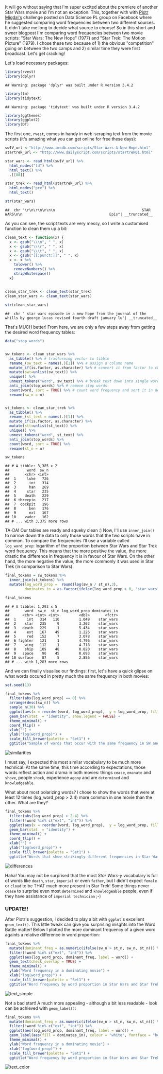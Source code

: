 It will go without saying that I'm super excited about the premiere of another Star Wars movie and I'm not an exception. This, together with with [Piotr Migdal's](https://twitter.com/pmigdal) challenge posted on Data Science PL group on Facebook where he suggested comparing word frequencies between two different sources. It didn't take me long to decide what source to choose! So in this short and sweer blogpost I'm comparing word frequencies between two movie scripts: "Star Wars: The New Hope" (1977) and "Star Trek: The Motion Picture" (1979). I chose these two because of 1) the obvious "competition" going on between the two camps and 2) similar time they were first broadcast. Let's get cracking!

Let's load necessary packages:

``` r
library(rvest)
library(dplyr)
```

    ## Warning: package 'dplyr' was built under R version 3.4.2

``` r
library(tm)
library(tidytext)
```

    ## Warning: package 'tidytext' was built under R version 3.4.2

``` r
library(ggthemes)
library(ggplot2)
library(DT)
```

The first one, `rvest`, comes in handy in web-scraping text from the movie scripts (it's amazing what you can get online for free these days):

``` r
swIV_url <-"http://www.imsdb.com/scripts/Star-Wars-A-New-Hope.html"
startrek_url <- "http://www.dailyscript.com/scripts/startrek01.html"

star_wars <- read_html(swIV_url) %>%
  html_nodes("td") %>% 
  html_text() %>% 
  .[[88]]

star_trek <- read_html(startrek_url) %>%
  html_nodes("pre") %>%
  html_text() 

str(star_wars)
```

    ##  chr "\r\n\r\n\n\n\n                                        STAR WARS\n\n                                        Epis"| __truncated__

As you can see, the script texts are very messy, so I write a customised function to clean them up a bit:

``` r
clean_text <- function(x) {
  x <- gsub("\\\n", " ", x)
  x <- gsub("\\\r", " ", x)
  x <- gsub("\\\t", " ", x)
  x <- gsub("[[:punct:]]", " ", x)
  x <- x %>% 
    tolower() %>% 
    removeNumbers() %>% 
    stripWhitespace()
  x}
    
  
clean_star_trek <- clean_text(star_trek)
clean_star_wars <- clean_text(star_wars)

str(clean_star_wars)
```

    ##  chr " star wars episode iv a new hope from the journal of the whills by george lucas revised fourth draft january lu"| __truncated__

That's MUCH better! From here, we are only a few steps away from getting the desired word frequency tables:

``` r
data("stop_words")


sw_tokens <- clean_star_wars %>%
  as_tibble() %>% # trasforming vector to tibble
  rename_(sw_text = names(.)[1]) %>% # assign a column name
  mutate_if(is.factor, as.character) %>% # convert it from factor to character
  mutate(swt=unlist(sw_text)) %>% 
  unique() %>% 
  unnest_tokens("word", sw_text) %>% # break text down into single words
  anti_join(stop_words) %>% # remove stop words
  count(word, sort = TRUE) %>% # count word frequency and sort it in decreasing order
  rename(sw_n = n)


st_tokens <- clean_star_trek %>%
  as_tibble() %>% 
  rename_(st_text = names(.)[1]) %>%
  mutate_if(is.factor, as.character) %>% 
  mutate(stt=unlist(st_text)) %>% 
  unique() %>% 
  unnest_tokens("word", st_text) %>% 
  anti_join(stop_words) %>% 
  count(word, sort = TRUE) %>% 
  rename(st_n = n)

sw_tokens
```

    ## # A tibble: 3,385 x 2
    ##        word  sw_n
    ##       <chr> <int>
    ##  1     luke   726
    ##  2      int   314
    ##  3      han   269
    ##  4     star   235
    ##  5    death   229
    ##  6 threepio   217
    ##  7  cockpit   196
    ##  8      ben   176
    ##  9      ext   167
    ## 10    vader   162
    ## # ... with 3,375 more rows

TA-DA! Our tables are ready and squeky clean :) Now, I'll use `inner_join()` to narrow down the data to only those words that the two scripts have in common. To compare the frequencies I'll use a variable called `log_word_prop`: logarithm of the proportion between Star Wars and Star Trek word frequency. This means that the more positive the value, the more drastic the difference in frequency it is in favour of Star Wars. On the other hand, the more negative the value, the more commonly it was used in Star Trek (in comparison to Star Wars).

``` r
final_tokens = sw_tokens %>% 
  inner_join(st_tokens) %>% 
  mutate(log_word_prop =  round(log(sw_n / st_n),3),
         dominates_in = as.factor(ifelse(log_word_prop > 0, "star_wars", "star_trek"))) 

final_tokens
```

    ## # A tibble: 1,293 x 5
    ##       word  sw_n  st_n log_word_prop dominates_in
    ##      <chr> <int> <int>         <dbl>       <fctr>
    ##  1     int   314   110         1.049    star_wars
    ##  2    star   235     9         3.262    star_wars
    ##  3   death   229     1         5.434    star_wars
    ##  4     ext   167    49         1.226    star_wars
    ##  5     red   152     7         3.078    star_wars
    ##  6 fighter   121     1         4.796    star_wars
    ##  7    wing   112     1         4.718    star_wars
    ##  8    ship   109    48         0.820    star_wars
    ##  9   space    90    45         0.693    star_wars
    ## 10 surface    87     5         2.856    star_wars
    ## # ... with 1,283 more rows

And we can finally visualise our findings: first, let's have a quick glipse on what words occured in pretty much the same frequency in both movies:

``` r
set.seed(13)

final_tokens %>% 
  filter(abs(log_word_prop) == 0) %>% 
  arrange(desc(sw_n)) %>% 
  sample_n(30) %>% 
  ggplot(aes(x = reorder(word, log_word_prop),  y = log_word_prop, fill = dominates_in)) +
  geom_bar(stat  = "identity", show.legend = FALSE) +
  theme_minimal() +
  coord_flip() +
  xlab("") +
  ylab("log(word_prop)") +
  scale_fill_brewer(palette = "Set1") +
  ggtitle("Sample of words that occur with the same frequency in SW and ST")
```

![similarities](/img/2017-12-16-star-wars-vs_star_trek_word_battle_files/figure-markdown_github/similarities_plot-1.png)

I must say, I expected this most similar vocabulary to be much more technical. At the same time, this time according to expectations, those words reflect action and drama in both movies: things `cease`, `emanate` and `shove`, people `shock`, experience `agony` and are `determined` and `knowledgeable`.

What about most polarizing words? I chose to show the words that were at least 12 times (log\_word\_prop &gt; 2.4) more common in one movie than the other. What are they?

``` r
final_tokens %>% 
  filter(abs(log_word_prop) > 2.4) %>% 
  filter(!word %in% c("ext", "int")) %>% 
  ggplot(aes(x = reorder(word, log_word_prop),  y = log_word_prop, fill = dominates_in)) +
  geom_bar(stat  = "identity") +
  theme_minimal() +
  coord_flip() +
  xlab("") +
  ylab("log(word_prop)") +
  scale_fill_brewer(palette = "Set1") +
  ggtitle("Words that show strikingly different frequencies in Star Wars and Star Trek")
```

![differences](/img/2017-12-16-star-wars-vs_star_trek_word_battle_files/figure-markdown_github/differences_plot-1.png)

Haha! You may not be surprised that the most *Star Wars-y* vocabulary is full of words like `death`, `star`, `imperial` or even `father`, but I didn't expect `female` or `cloud` to be THAT much more present in Star Trek! Some things never `cease` to surprise even most `determined` and `knowledgeable` people, even if they have assistance of `imperial technician` ;-)

### UPDATE!!

After Piotr's suggestion, I decided to play a bit with `ggplot`'s excellent `geom_text()`. This little tweak can give you surprising inisghts into the Word Battle matter! Below I plotted the more dominant frequency of a given word againts a relative difference in word proportion:

``` r
final_tokens %>% 
  mutate(dominant_freq = as.numeric(ifelse(sw_n > st_n, sw_n, st_n))) %>% 
  filter(!word %in% c("ext", "int")) %>% 
  ggplot(aes(log_word_prop, dominant_freq, label = word)) +
  geom_text(check_overlap = TRUE) +
  theme_minimal() +
  ylab("Word frequency in a dominating movie") +
  xlab("log(word_prop)") +
  scale_fill_brewer(palette = "Set1") +
  ggtitle("Word frequency by word proportion in Star Wars and Star Trek")
```

![text_simple](/img/2017-12-16-star-wars-vs_star_trek_word_battle_files/figure-markdown_github/freq_plot_simple-1.png)

Not a bad start! A much more appealing - although a bit less readable - look can be achieved with `geom_label()`:

``` r
final_tokens %>% 
  mutate(dominant_freq = as.numeric(ifelse(sw_n > st_n, sw_n, st_n))) %>% 
  filter(!word %in% c("ext", "int")) %>% 
  ggplot(aes(log_word_prop, dominant_freq, label = word)) +
  geom_label(aes(fill = dominates_in), colour = "white", fontface = "bold") +
  theme_minimal() +
  ylab("Word frequency in a dominating movie") +
  xlab("log(word_prop)") +
  scale_fill_brewer(palette = "Set1") +
  ggtitle("Word frequency by word proportion in Star Wars and Star Trek")
```

![text_color](/img/2017-12-16-star-wars-vs_star_trek_word_battle_files/figure-markdown_github/freq_plot_color-1.png)
